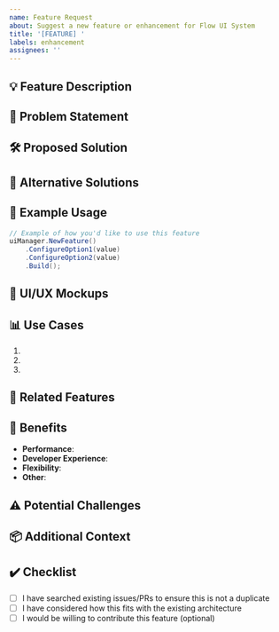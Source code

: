 ```yaml
---
name: Feature Request
about: Suggest a new feature or enhancement for Flow UI System
title: '[FEATURE] '
labels: enhancement
assignees: ''
---
```


## 💡 Feature Description
<!-- A clear and concise description of the feature you'd like to see -->



## 🎯 Problem Statement
<!-- What problem does this feature solve? -->
<!-- Example: "I'm always frustrated when..." -->



## 🛠️ Proposed Solution
<!-- Describe how you envision this feature working -->



## 🔄 Alternative Solutions
<!-- Describe any alternative solutions or features you've considered -->



## 📝 Example Usage
<!-- Show how you would use this feature (code example, user flow, etc.) -->

```csharp
// Example of how you'd like to use this feature
uiManager.NewFeature()
    .ConfigureOption1(value)
    .ConfigureOption2(value)
    .Build();
```

## 🎨 UI/UX Mockups
<!-- If applicable, add mockups, diagrams, or sketches -->



## 📊 Use Cases
<!-- Describe specific use cases where this feature would be valuable -->

1.
2.
3.

## 🔗 Related Features
<!-- Are there existing features this would complement or depend on? -->



## 🌟 Benefits
<!-- What are the key benefits of implementing this feature? -->

- **Performance**:
- **Developer Experience**:
- **Flexibility**:
- **Other**:

## ⚠️ Potential Challenges
<!-- Are there any potential challenges or concerns with this feature? -->



## 📦 Additional Context
<!-- Add any other context, resources, or references about the feature request -->



## ✔️ Checklist
<!-- Please check all that apply -->

- [ ] I have searched existing issues/PRs to ensure this is not a duplicate
- [ ] I have considered how this fits with the existing architecture
- [ ] I would be willing to contribute this feature (optional)
